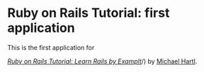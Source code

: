 # Ruby on Rails Tutorial: first application

This is the first application for

[*Ruby on Rails Tutorial: Learn Rails by Examplt*](http://railstutorial.org)/)
by [Michael Hartl](http://michaelhartl.com).